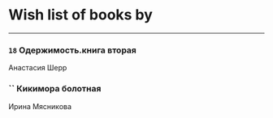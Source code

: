 # Wish list of books by [](https://ok.ru/profile/536771522733)
---

### `18` Одержимость.книга вторая
Анастасия Шерр

### `` Кикимора болотная
Ирина Мясникова

